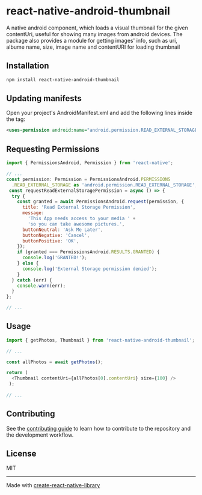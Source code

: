 # react-native-android-thumbnail

A native android component, which loads a visual thumbnail for the given contentUri, useful for showing many images from android devices. The package also provides a module for getting images' info, such as uri, albume name, size, image name and contentURI for loading thumbnail

## Installation

```sh
npm install react-native-android-thumbnail
```


## Updating manifests

Open your project's AndroidManifest.xml and add the following lines inside the <manifest> tag:

```xml
<uses-permission android:name="android.permission.READ_EXTERNAL_STORAGE"/>
```

## Requesting Permissions
 
  ```js 
  import { PermissionsAndroid, Permission } from 'react-native';

  // ...
  const permission: Permission = PermissionsAndroid.PERMISSIONS
    .READ_EXTERNAL_STORAGE as 'android.permission.READ_EXTERNAL_STORAGE';
   const requestReadExternalStoragePermission = async () => {
    try {
      const granted = await PermissionsAndroid.request(permission, {
        title: 'Read External Storage Permission',
        message:
          'This App needs access to your media ' +
          'so you can take awesome pictures.',
        buttonNeutral: 'Ask Me Later',
        buttonNegative: 'Cancel',
        buttonPositive: 'OK',
      });
      if (granted === PermissionsAndroid.RESULTS.GRANTED) {
        console.log('GRANTED!');
      } else {
        console.log('External Storage permission denied');
      }
    } catch (err) {
      console.warn(err);
    }
  };
  
  // ...
  ```

## Usage

```js
import { getPhotos, Thumbnail } from 'react-native-android-thumbnail';

// ...

const allPhotos = await getPhotos();

return (
  <Thumbnail contentUri={allPhotos[0].contentUri} size={100} />
 );
 
// ...
```

## Contributing

See the [contributing guide](CONTRIBUTING.md) to learn how to contribute to the repository and the development workflow.

## License

MIT

---

Made with [create-react-native-library](https://github.com/callstack/react-native-builder-bob)
